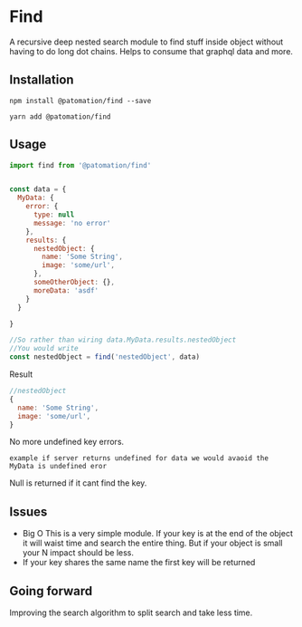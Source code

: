 # Find

A recursive deep nested search module to find stuff inside object without having to do long dot chains.
Helps to consume that graphql data and more.

## Installation

```
npm install @patomation/find --save

yarn add @patomation/find
```

## Usage

```javascript
import find from '@patomation/find'


const data = {
  MyData: {
    error: {
      type: null
      message: 'no error'
    },
    results: {
      nestedObject: {
        name: 'Some String',
        image: 'some/url',
      },    
      someOtherObject: {},
      moreData: 'asdf'
    }
  }

}

//So rather than wiring data.MyData.results.nestedObject
//You would write
const nestedObject = find('nestedObject', data)
```

Result
```javascript
//nestedObject
{
  name: 'Some String',
  image: 'some/url',
}

```
No more undefined key errors.
```
example if server returns undefined for data we would avaoid the MyData is undefined eror
```
Null is returned if it cant find the key.


## Issues
- Big O
  This is a very simple module. If your key is at the end of the object it will waist time and search the entire thing. But if your object is small your N impact should be less.
- If your key shares the same name the first key will be returned

## Going forward

Improving the search algorithm to split search and take less time.
